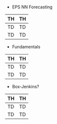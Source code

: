 * EPS NN Forecasting

|  TH  |  TH  |
| ---- | ---- |
|  TD  |  TD  |
|  TD  |  TD  |

* Fundamentals

|  TH  |  TH  |
| ---- | ---- |
|  TD  |  TD  |
|  TD  |  TD  |

* Box-Jenkins?

|  TH  |  TH  |
| ---- | ---- |
|  TD  |  TD  |
|  TD  |  TD  |